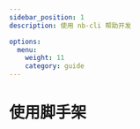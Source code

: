 ```yaml
---
sidebar_position: 1
description: 使用 nb-cli 帮助开发

options:
  menu:
    weight: 11
    category: guide
---
```


# 使用脚手架
